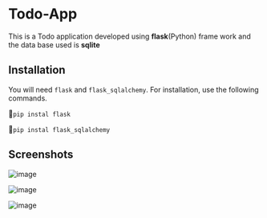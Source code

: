# Todo-App

This is a Todo application developed using **flask**(Python) frame work and the data base used is **sqlite**
<!-- http://127.0.0.1:5000/ -->
## Installation

You will need `flask` and `flask_sqlalchemy`. For installation, use the following commands.

📌`pip instal flask`

📌`pip instal flask_sqlalchemy`

## Screenshots

![image](https://user-images.githubusercontent.com/91329268/152630375-bfd2a2fb-fe04-4323-8969-a4ba421dd451.png)

![image](https://user-images.githubusercontent.com/91329268/152630395-1a88bc7e-546d-4c00-9782-b9be83ccab0f.png)

![image](https://user-images.githubusercontent.com/91329268/152630408-ecc3656e-8555-48c1-9294-5e7bd765f763.png)
